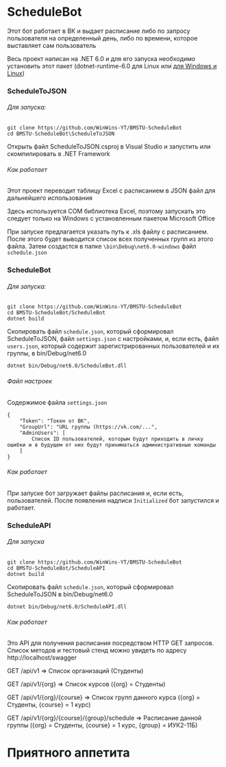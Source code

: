# ScheduleBot

Этот бот работает в ВК и выдает расписание либо по запросу пользователя на определенный день, либо по времени, которое выставляет сам пользователь

Весь проект написан на .NET 6.0 и для его запуска необходимо установить этот пакет (dotnet-runtime-6.0 для Linux или [для Windows и Linux](https://dotnet.microsoft.com/en-us/download/dotnet/6.0/runtime))

### ScheduleToJSON

###### Для запуска:

	git clone https://github.com/WinWins-YT/BMSTU-ScheduleBot
	cd BMSTU-ScheduleBot\ScheduleToJSON

Открыть файл ScheduleToJSON.csproj в Visual Studio и запустить или скомпилировать в .NET Framework

###### Как работает

Этот проект переводит таблицу Excel с расписанием в JSON файл для дальнейшего использования

Здесь используется COM библиотека Excel, поэтому запускать это следует только на Windows с установленным пакетом Microsoft Office

При запуске предлагается указать путь к .xls файлу с расписанием. После этого будет выводится список всех полученных групп из этого файла. Затем создастся в папке `\bin\Debug\net6.0-windows` файл `schedule.json`

### ScheduleBot

###### Для запуска:

	git clone https://github.com/WinWins-YT/BMSTU-ScheduleBot
	cd BMSTU-ScheduleBot/ScheduleBot
	dotnet build

Скопировать файл `schedule.json`, который сформировал ScheduleToJSON, файл `settings.json` с настройками, и, если есть, файл `users.json`, который содержит зарегистрированных пользователей и их группы, в bin/Debug/net6.0

	dotnet bin/Debug/net6.0/ScheduleBot.dll

###### Файл настроек

Содержимое файла `settings.json`

	{
		"Token": "Токен от ВК",
		"GroupUrl": "URL группы (https://vk.com/...",
		"AdminUsers": [
			Список ID пользователей, которым будут приходить в личку ошибки и в будущем от них будут приниматься административные команды
		]
	}
	


###### Как работает

При запуске бот загружает файлы расписания и, если есть, пользователей. После появления надписи `Initialized` бот запустился и работает.

### ScheduleAPI

###### Для запуска

	git clone https://github.com/WinWins-YT/BMSTU-ScheduleBot
	cd BMSTU-ScheduleBot/ScheduleAPI
	dotnet build

Скопировать файл `schedule.json`, который сформировал ScheduleToJSON в bin/Debug/net6.0

	dotnet bin/Debug/net6.0/ScheduleAPI.dll
	
###### Как работает

Это API для получения расписания посредством HTTP GET запросов. Список методов и тестовый стенд можно увидеть по адресу http://localhost/swagger

GET /api/v1 => Список организаций (Студенты)

GET /api/v1/{org} => Список курсов ({org} = Студенты)

GET /api/v1/{org}/{course} => Список групп данного курса ({org} = Студенты, {course} = 1 курс)

GET /api/v1/{org}/{course}/{group}/schedule => Расписание данной группы ({org} = Студенты, {course} = 1 курс, {group} = ИУК2-11Б)



# Приятного аппетита
